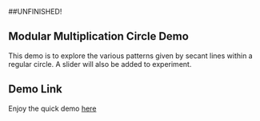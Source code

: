 ##UNFINISHED!

## Modular Multiplication Circle Demo

This demo is to explore the various patterns given by secant lines within a regular circle. A slider will also be added to experiment.<br>

## Demo Link	

Enjoy the quick demo [here](https://rawgit.com/johnlk/modMultiplicationCircle/master/demo.html)
